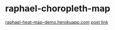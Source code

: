 raphael-choropleth-map
======================

[raphael-heat-map-demo.herokuapp.com](raphael-heat-map-demo.herokuapp.com)
[post link](www.intridea.com/blog/2012/8/02/develop-a-world-heat-map-with-raphaeljs)
